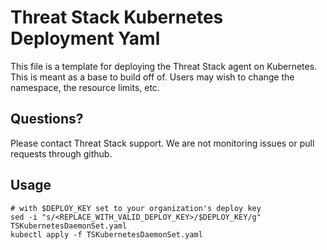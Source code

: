 # Threat Stack Kubernetes Deployment Yaml

This file is a template for deploying the Threat Stack agent on Kubernetes. This is meant as a base to build off of. Users may wish to change the namespace, the resource limits, etc.

## Questions?

Please contact Threat Stack support. We are not monitoring issues or pull requests through github.

## Usage

```
# with $DEPLOY_KEY set to your organization's deploy key
sed -i "s/<REPLACE_WITH_VALID_DEPLOY_KEY>/$DEPLOY_KEY/g" TSKubernetesDaemonSet.yaml
kubectl apply -f TSKubernetesDaemonSet.yaml
```
